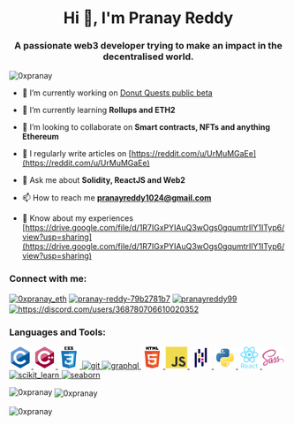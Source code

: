 <h1 align="center">Hi 👋, I'm Pranay Reddy</h1>
<h3 align="center">A passionate web3 developer trying to make an impact in the decentralised world.</h3>

<p align="left"> <img src="https://komarev.com/ghpvc/?username=0xpranay&label=Profile%20views&color=0e75b6&style=flat" alt="0xpranay" /> </p>

- 🔭 I’m currently working on [Donut Quests public beta](https://app.donutquests.xyz/)

- 🌱 I’m currently learning **Rollups and ETH2**

- 👯 I’m looking to collaborate on **Smart contracts, NFTs and anything Ethereum**

- 📝 I regularly write articles on [https://reddit.com/u/UrMuMGaEe](https://reddit.com/u/UrMuMGaEe)

- 💬 Ask me about **Solidity, ReactJS and Web2**

- 📫 How to reach me **pranayreddy1024@gmail.com**

- 📄 Know about my experiences [https://drive.google.com/file/d/1R7IGxPYIAuQ3wOgs0gqumtrIlY1ITyp6/view?usp=sharing](https://drive.google.com/file/d/1R7IGxPYIAuQ3wOgs0gqumtrIlY1ITyp6/view?usp=sharing)

<h3 align="left">Connect with me:</h3>
<p align="left">
<a href="https://twitter.com/0xpranay_eth" target="blank"><img align="center" src="https://raw.githubusercontent.com/rahuldkjain/github-profile-readme-generator/master/src/images/icons/Social/twitter.svg" alt="0xpranay_eth" height="30" width="40" /></a>
<a href="https://linkedin.com/in/pranay-reddy-79b2781b7" target="blank"><img align="center" src="https://raw.githubusercontent.com/rahuldkjain/github-profile-readme-generator/master/src/images/icons/Social/linked-in-alt.svg" alt="pranay-reddy-79b2781b7" height="30" width="40" /></a>
<a href="https://kaggle.com/pranayreddy99" target="blank"><img align="center" src="https://raw.githubusercontent.com/rahuldkjain/github-profile-readme-generator/master/src/images/icons/Social/kaggle.svg" alt="pranayreddy99" height="30" width="40" /></a>
<a href="https://discord.gg/https://discord.com/users/368780706610020352" target="blank"><img align="center" src="https://raw.githubusercontent.com/rahuldkjain/github-profile-readme-generator/master/src/images/icons/Social/discord.svg" alt="https://discord.com/users/368780706610020352" height="30" width="40" /></a>
</p>

<h3 align="left">Languages and Tools:</h3>
<p align="left"> <a href="https://www.cprogramming.com/" target="_blank" rel="noreferrer"> <img src="https://raw.githubusercontent.com/devicons/devicon/master/icons/c/c-original.svg" alt="c" width="40" height="40"/> </a> <a href="https://www.w3schools.com/cpp/" target="_blank" rel="noreferrer"> <img src="https://raw.githubusercontent.com/devicons/devicon/master/icons/cplusplus/cplusplus-original.svg" alt="cplusplus" width="40" height="40"/> </a> <a href="https://www.w3schools.com/css/" target="_blank" rel="noreferrer"> <img src="https://raw.githubusercontent.com/devicons/devicon/master/icons/css3/css3-original-wordmark.svg" alt="css3" width="40" height="40"/> </a> <a href="https://git-scm.com/" target="_blank" rel="noreferrer"> <img src="https://www.vectorlogo.zone/logos/git-scm/git-scm-icon.svg" alt="git" width="40" height="40"/> </a> <a href="https://graphql.org" target="_blank" rel="noreferrer"> <img src="https://www.vectorlogo.zone/logos/graphql/graphql-icon.svg" alt="graphql" width="40" height="40"/> </a> <a href="https://www.w3.org/html/" target="_blank" rel="noreferrer"> <img src="https://raw.githubusercontent.com/devicons/devicon/master/icons/html5/html5-original-wordmark.svg" alt="html5" width="40" height="40"/> </a> <a href="https://developer.mozilla.org/en-US/docs/Web/JavaScript" target="_blank" rel="noreferrer"> <img src="https://raw.githubusercontent.com/devicons/devicon/master/icons/javascript/javascript-original.svg" alt="javascript" width="40" height="40"/> </a> <a href="https://pandas.pydata.org/" target="_blank" rel="noreferrer"> <img src="https://raw.githubusercontent.com/devicons/devicon/2ae2a900d2f041da66e950e4d48052658d850630/icons/pandas/pandas-original.svg" alt="pandas" width="40" height="40"/> </a> <a href="https://www.python.org" target="_blank" rel="noreferrer"> <img src="https://raw.githubusercontent.com/devicons/devicon/master/icons/python/python-original.svg" alt="python" width="40" height="40"/> </a> <a href="https://reactjs.org/" target="_blank" rel="noreferrer"> <img src="https://raw.githubusercontent.com/devicons/devicon/master/icons/react/react-original-wordmark.svg" alt="react" width="40" height="40"/> </a> <a href="https://sass-lang.com" target="_blank" rel="noreferrer"> <img src="https://raw.githubusercontent.com/devicons/devicon/master/icons/sass/sass-original.svg" alt="sass" width="40" height="40"/> </a> <a href="https://scikit-learn.org/" target="_blank" rel="noreferrer"> <img src="https://upload.wikimedia.org/wikipedia/commons/0/05/Scikit_learn_logo_small.svg" alt="scikit_learn" width="40" height="40"/> </a> <a href="https://seaborn.pydata.org/" target="_blank" rel="noreferrer"> <img src="https://seaborn.pydata.org/_images/logo-mark-lightbg.svg" alt="seaborn" width="40" height="40"/> </a> </p>

<p><img align="left" src="https://github-readme-stats.vercel.app/api/top-langs?username=0xpranay&show_icons=true&locale=en&layout=compact" alt="0xpranay" /></p>

<p>&nbsp;<img align="center" src="https://github-readme-stats.vercel.app/api?username=0xpranay&show_icons=true&locale=en" alt="0xpranay" /></p>

<p><img align="center" src="https://github-readme-streak-stats.herokuapp.com/?user=0xpranay&" alt="0xpranay" /></p>
